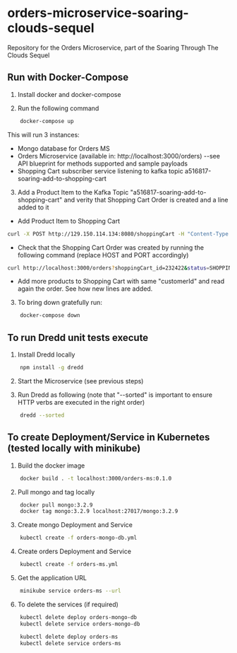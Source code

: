 # orders-microservice-soaring-clouds-sequel

Repository for the Orders Microservice, part of the Soaring Through The Clouds Sequel

## Run with Docker-Compose

1) Install docker and docker-compose

2) Run the following command

```bash
	docker-compose up
```
This will run 3 instances:

- Mongo database for Orders MS
- Orders Microservice (available in: http://localhost:3000/orders) --see API blueprint for methods supported and sample payloads
- Shopping Cart subscriber service listening to kafka topic a516817-soaring-add-to-shopping-cart

3) Add a Product Item to the Kafka Topic "a516817-soaring-add-to-shopping-cart" and verity that Shopping Cart Order is created and a line added to it

- Add Product Item to Shopping Cart

```bash
curl -X POST http://129.150.114.134:8080/shoppingCart -H "Content-Type: application/json" -d '{"sessionId":"abbfc4f9-83d5-49ac-9fa5-2909c5dc86e6","customerId":"232422","currency":"USD","quantity":1,"product":{"productId":"abbfc4f9-83d5-49ac-9fa5-2909c5dc86e6","code":"AX329T","name":"Light Brown Men Shoe 1","imageUrl":"01_men_one.jpg","price":68.39,"size":43,"weight":0.0,"dimension":{"unit":"cm","length":10.2,"height":10.4,"width":5.4},"color":"lightbrown","tags":["tag"],"categories":["men"]}}'
```

- Check that the Shopping Cart Order was created by running the following command (replace HOST and PORT accordingly)

```bash
curl http://localhost:3000/orders?shoppingCart_id=232422&status=SHOPPING_CART
```

- Add more products to Shopping Cart with same "customerId" and read again the order. See how new lines are added.

3) To bring down gratefully run:

```bash
	docker-compose down
```

## To run Dredd unit tests execute

1) Install Dredd locally

```bash
	npm install -g dredd
```

2) Start the Microservice (see previous steps)

3) Run Dredd as following (note that "--sorted" is important to ensure HTTP verbs are executed in the right order)

```bash
	dredd --sorted
```

## To create Deployment/Service in Kubernetes (tested locally with minikube)

1) Build the docker image

```bash
	docker build . -t localhost:3000/orders-ms:0.1.0
```

2) Pull mongo and tag locally

```bash
  	docker pull mongo:3.2.9
  	docker tag mongo:3.2.9 localhost:27017/mongo:3.2.9
```

3) Create mongo Deployment and Service

```bash
    kubectl create -f orders-mongo-db.yml
```

4) Create orders Deployment and Service

```bash
	kubectl create -f orders-ms.yml
```

5) Get the application URL

```bash
    minikube service orders-ms --url
```

6) To delete the services (if required)

```bash
    kubectl delete deploy orders-mongo-db
    kubectl delete service orders-mongo-db

    kubectl delete deploy orders-ms
    kubectl delete service orders-ms
```
